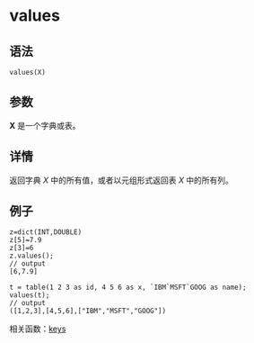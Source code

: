 # values

## 语法

`values(X)`

## 参数

**X** 是一个字典或表。

## 详情

返回字典 *X* 中的所有值，或者以元组形式返回表 *X* 中的所有列。

## 例子

```
z=dict(INT,DOUBLE)
z[5]=7.9
z[3]=6
z.values();
// output
[6,7.9]

t = table(1 2 3 as id, 4 5 6 as x, `IBM`MSFT`GOOG as name);
values(t);
// output
([1,2,3],[4,5,6],["IBM","MSFT","GOOG"])
```

相关函数：[keys](../k/keys.html)

